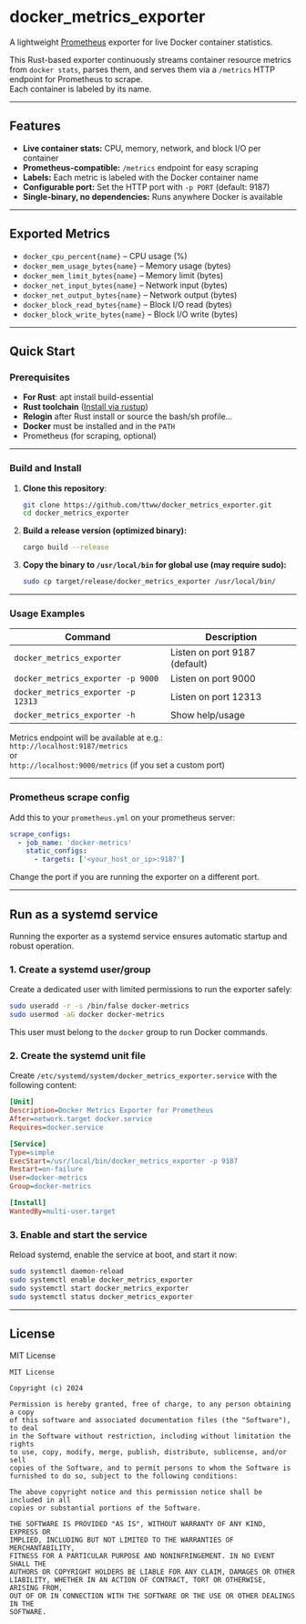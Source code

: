 
# docker_metrics_exporter

A lightweight [Prometheus](https://prometheus.io/) exporter for live Docker container statistics.

This Rust-based exporter continuously streams container resource metrics from `docker stats`, parses them, and serves them via a `/metrics` HTTP endpoint for Prometheus to scrape.  
Each container is labeled by its name.

---

## Features

- **Live container stats:** CPU, memory, network, and block I/O per container
- **Prometheus-compatible:** `/metrics` endpoint for easy scraping
- **Labels:** Each metric is labeled with the Docker container name
- **Configurable port:** Set the HTTP port with `-p PORT` (default: 9187)
- **Single-binary, no dependencies:** Runs anywhere Docker is available

---

## Exported Metrics

- `docker_cpu_percent{name}` – CPU usage (%)
- `docker_mem_usage_bytes{name}` – Memory usage (bytes)
- `docker_mem_limit_bytes{name}` – Memory limit (bytes)
- `docker_net_input_bytes{name}` – Network input (bytes)
- `docker_net_output_bytes{name}` – Network output (bytes)
- `docker_block_read_bytes{name}` – Block I/O read (bytes)
- `docker_block_write_bytes{name}` – Block I/O write (bytes)

---

## Quick Start

### Prerequisites

- **For Rust**: apt install build-essential
- **Rust toolchain** ([Install via rustup](https://rustup.rs/))
- **Relogin** after Rust install or source the bash/sh profile...
- **Docker** must be installed and in the `PATH`
- Prometheus (for scraping, optional)

---

### Build and Install

1. **Clone this repository**:
    ```sh
    git clone https://github.com/ttww/docker_metrics_exporter.git
    cd docker_metrics_exporter
    ```

2. **Build a release version (optimized binary):**
    ```sh
    cargo build --release
    ```

3. **Copy the binary to `/usr/local/bin` for global use (may require sudo):**
    ```sh
    sudo cp target/release/docker_metrics_exporter /usr/local/bin/
    ```

---

### Usage Examples

| Command                                             | Description                        |
|-----------------------------------------------------|------------------------------------|
| `docker_metrics_exporter`                           | Listen on port 9187 (default)      |
| `docker_metrics_exporter -p 9000`                   | Listen on port 9000                |
| `docker_metrics_exporter -p 12313`                  | Listen on port 12313               |
| `docker_metrics_exporter -h`                        | Show help/usage                    |

Metrics endpoint will be available at e.g.:  
`http://localhost:9187/metrics`  
or  
`http://localhost:9000/metrics` (if you set a custom port)

---

### Prometheus scrape config

Add this to your `prometheus.yml` on your prometheus server:

```yaml
scrape_configs:
  - job_name: 'docker-metrics'
    static_configs:
      - targets: ['<your_host_or_ip>:9187']
```

Change the port if you are running the exporter on a different port.

---

## Run as a systemd service

Running the exporter as a systemd service ensures automatic startup and robust operation.

### 1. Create a systemd user/group

Create a dedicated user with limited permissions to run the exporter safely:

```sh
sudo useradd -r -s /bin/false docker-metrics
sudo usermod -aG docker docker-metrics
```

This user must belong to the `docker` group to run Docker commands.

### 2. Create the systemd unit file

Create `/etc/systemd/system/docker_metrics_exporter.service` with the following content:

```ini
[Unit]
Description=Docker Metrics Exporter for Prometheus
After=network.target docker.service
Requires=docker.service

[Service]
Type=simple
ExecStart=/usr/local/bin/docker_metrics_exporter -p 9187
Restart=on-failure
User=docker-metrics
Group=docker-metrics

[Install]
WantedBy=multi-user.target
```

### 3. Enable and start the service

Reload systemd, enable the service at boot, and start it now:

```sh
sudo systemctl daemon-reload
sudo systemctl enable docker_metrics_exporter
sudo systemctl start docker_metrics_exporter
sudo systemctl status docker_metrics_exporter
```

---

## License

MIT License

```
MIT License

Copyright (c) 2024

Permission is hereby granted, free of charge, to any person obtaining a copy
of this software and associated documentation files (the "Software"), to deal
in the Software without restriction, including without limitation the rights
to use, copy, modify, merge, publish, distribute, sublicense, and/or sell
copies of the Software, and to permit persons to whom the Software is
furnished to do so, subject to the following conditions:

The above copyright notice and this permission notice shall be included in all
copies or substantial portions of the Software.

THE SOFTWARE IS PROVIDED "AS IS", WITHOUT WARRANTY OF ANY KIND, EXPRESS OR
IMPLIED, INCLUDING BUT NOT LIMITED TO THE WARRANTIES OF MERCHANTABILITY,
FITNESS FOR A PARTICULAR PURPOSE AND NONINFRINGEMENT. IN NO EVENT SHALL THE
AUTHORS OR COPYRIGHT HOLDERS BE LIABLE FOR ANY CLAIM, DAMAGES OR OTHER
LIABILITY, WHETHER IN AN ACTION OF CONTRACT, TORT OR OTHERWISE, ARISING FROM,
OUT OF OR IN CONNECTION WITH THE SOFTWARE OR THE USE OR OTHER DEALINGS IN THE
SOFTWARE.
```



